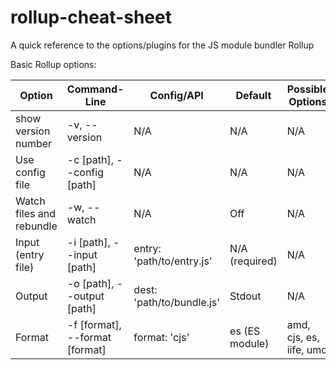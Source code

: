 # rollup-cheat-sheet
A quick reference to the options/plugins for the JS module bundler Rollup

Basic Rollup options:

| Option                   | Command-Line                   | Config/API                 | Default        | Possible Options        |
| ------------------------ | ------------------------------ | -------------------------- | -------------- | ----------------------- |
| show version number      | -v, --version                  | N/A                        | N/A            | N/A                     |
| Use config file          | -c [path], --config [path]     | N/A                        | N/A            | N/A                     |
| Watch files and rebundle | -w, --watch                    | N/A                        | Off            | N/A                     |
| Input (entry file)       | -i [path], --input [path]      | entry: 'path/to/entry.js'  | N/A (required) | N/A                     |
| Output                   | -o [path], --output [path]     | dest: 'path/to/bundle.js'  | Stdout         | N/A                     |
| Format                   | -f [format], --format [format] | format: 'cjs'              | es (ES module) | amd, cjs, es, iife, umd |
